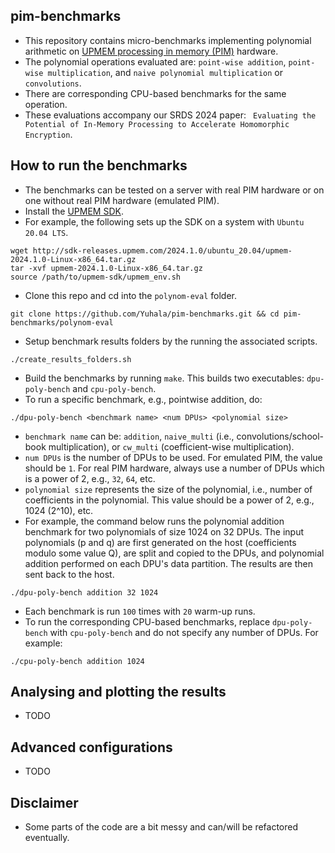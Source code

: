 ## pim-benchmarks
- This repository contains micro-benchmarks implementing polynomial arithmetic on [ UPMEM processing in memory (PIM)](https://www.upmem.com/) hardware.
- The polynomial operations evaluated are: `point-wise addition`, `point-wise multiplication`, and `naive polynomial multiplication` or `convolutions`.
- There are corresponding CPU-based benchmarks for the same operation.
- These evaluations accompany our SRDS 2024 paper: ` Evaluating the Potential of In-Memory Processing to Accelerate Homomorphic Encryption`.
  
## How to run the benchmarks
- The benchmarks can be tested on a server with real PIM hardware or on one without real PIM hardware (emulated PIM).
- Install the [UPMEM SDK](https://sdk.upmem.com/).
- For example, the following sets up the SDK on a system with `Ubuntu 20.04 LTS`.
```
wget http://sdk-releases.upmem.com/2024.1.0/ubuntu_20.04/upmem-2024.1.0-Linux-x86_64.tar.gz
tar -xvf upmem-2024.1.0-Linux-x86_64.tar.gz
source /path/to/upmem-sdk/upmem_env.sh
```
- Clone this repo and cd into the `polynom-eval` folder.
```
git clone https://github.com/Yuhala/pim-benchmarks.git && cd pim-benchmarks/polynom-eval
```
- Setup benchmark results folders by the running the associated scripts.
```
./create_results_folders.sh
```
- Build the benchmarks by running `make`. This builds two executables: `dpu-poly-bench` and `cpu-poly-bench`.
- To run a specific benchmark, e.g., pointwise addition, do:
```
./dpu-poly-bench <benchmark name> <num DPUs> <polynomial size>
```
- `benchmark name` can be: `addition`, `naive_multi` (i.e., convolutions/school-book multiplication), or `cw_multi` (coefficient-wise multiplication).
- `num DPUs` is the number of DPUs to be used. For emulated PIM, the value should be `1`. For real PIM hardware, always use a number of DPUs which is a power of 2, e.g., `32`, `64`, etc.
- `polynomial size` represents the size of the polynomial, i.e., number of coefficients in the polynomial. This value should be a power of 2, e.g., 1024 (2^10), etc.
- For example, the command below runs the polynomial addition benchmark for two polynomials of size 1024 on 32 DPUs. The input polynomials (p and q) are first generated on the host (coefficients modulo some value Q), are split and copied to the DPUs, and polynomial addition performed on each DPU's data partition. The results are then sent back to the host.
```
./dpu-poly-bench addition 32 1024
```
- Each benchmark is run `100` times with `20` warm-up runs.
- To run the corresponding CPU-based benchmarks, replace `dpu-poly-bench` with `cpu-poly-bench` and do not specify any number of DPUs. For example:
```
./cpu-poly-bench addition 1024
```

## Analysing and plotting the results
- TODO
## Advanced configurations
- TODO


## Disclaimer
- Some parts of the code are a bit messy and can/will be refactored eventually.


